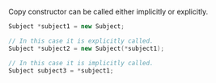 

Copy constructor can be called either implicitly or explicitly.

```C++
Subject *subject1 = new Subject;

// In this case it is explicitly called.
Subject *subject2 = new Subject(*subject1);

// In this case it is implicitly called.
Subject subject3 = *subject1;
```
